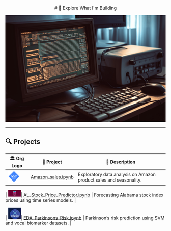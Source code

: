 <p align="center">
# 🧠 Explore What I'm Building

<p align="center">
  <img src="computer-screen-with-python-code.png" alt="Coding Setup" width="600"/>
</p>




---

## 🔍 Projects

| 🏛️ Org Logo | 📂 Project | 📝 Description |
|-------------|------------|----------------|
| <img src="acm-ucr-logo.webp" width="40"/> | [Amazon_sales.ipynb](./Amazon_sales.ipynb) | Exploratory data analysis on Amazon product sales and seasonality. |

| <img src="aiscucr.jpg" width="40"/>| [AL_Stock_Price_Predictor.ipynb](./AL_Stock_Price_Predictor.ipynb) | Forecasting Alabama stock index prices using time series models. |

| <img src="dss.png" width="40"/>| [EDA_Parkinsons_Risk.ipynb](./EDA_Parkinsons_Risk.ipynb) | Parkinson’s risk prediction using SVM and vocal biomarker datasets. |
